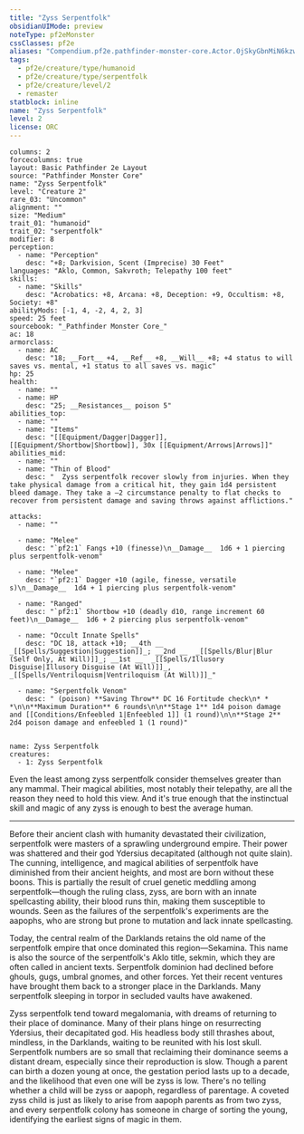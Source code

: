 ```yaml
---
title: "Zyss Serpentfolk"
obsidianUIMode: preview
noteType: pf2eMonster
cssClasses: pf2e
aliases: "Compendium.pf2e.pathfinder-monster-core.Actor.0jSkyGbnMiN6kzwH" 
tags:
  - pf2e/creature/type/humanoid
  - pf2e/creature/type/serpentfolk
  - pf2e/creature/level/2
  - remaster
statblock: inline
name: "Zyss Serpentfolk"
level: 2
license: ORC
---
```


```statblock
columns: 2
forcecolumns: true
layout: Basic Pathfinder 2e Layout
source: "Pathfinder Monster Core"
name: "Zyss Serpentfolk"
level: "Creature 2"
rare_03: "Uncommon"
alignment: ""
size: "Medium"
trait_01: "humanoid"
trait_02: "serpentfolk"
modifier: 8
perception:
  - name: "Perception"
    desc: "+8; Darkvision, Scent (Imprecise) 30 Feet"
languages: "Aklo, Common, Sakvroth; Telepathy 100 feet"
skills:
  - name: "Skills"
    desc: "Acrobatics: +8, Arcana: +8, Deception: +9, Occultism: +8, Society: +8"
abilityMods: [-1, 4, -2, 4, 2, 3]
speed: 25 feet
sourcebook: "_Pathfinder Monster Core_"
ac: 18
armorclass:
  - name: AC
    desc: "18; __Fort__ +4, __Ref__ +8, __Will__ +8; +4 status to will saves vs. mental, +1 status to all saves vs. magic"
hp: 25
health:
  - name: ""
  - name: HP
    desc: "25; __Resistances__ poison 5"
abilities_top:
  - name: ""
  - name: "Items"
    desc: "[[Equipment/Dagger|Dagger]], [[Equipment/Shortbow|Shortbow]], 30x [[Equipment/Arrows|Arrows]]"
abilities_mid:
  - name: ""
  - name: "Thin of Blood"
    desc: "  Zyss serpentfolk recover slowly from injuries. When they take physical damage from a critical hit, they gain 1d4 persistent bleed damage. They take a –2 circumstance penalty to flat checks to recover from persistent damage and saving throws against afflictions."

attacks:
  - name: ""

  - name: "Melee"
    desc: "`pf2:1` Fangs +10 (finesse)\n__Damage__  1d6 + 1 piercing plus serpentfolk-venom"

  - name: "Melee"
    desc: "`pf2:1` Dagger +10 (agile, finesse, versatile s)\n__Damage__  1d4 + 1 piercing plus serpentfolk-venom"

  - name: "Ranged"
    desc: "`pf2:1` Shortbow +10 (deadly d10, range increment 60 feet)\n__Damage__  1d6 + 2 piercing plus serpentfolk-venom"

  - name: "Occult Innate Spells"
    desc: "DC 18, attack +10; __4th __  _[[Spells/Suggestion|Suggestion]]_; __2nd __  _[[Spells/Blur|Blur (Self Only, At Will)]]_; __1st __  _[[Spells/Illusory Disguise|Illusory Disguise (At Will)]]_, _[[Spells/Ventriloquism|Ventriloquism (At Will)]]_"

  - name: "Serpentfolk Venom"
    desc: " (poison) **Saving Throw** DC 16 Fortitude check\n* * *\n\n**Maximum Duration** 6 rounds\n\n**Stage 1** 1d4 poison damage and [[Conditions/Enfeebled 1|Enfeebled 1]] (1 round)\n\n**Stage 2** 2d4 poison damage and enfeebled 1 (1 round)"
 
```

```encounter-table
name: Zyss Serpentfolk
creatures:
  - 1: Zyss Serpentfolk
```



Even the least among zyss serpentfolk consider themselves greater than any mammal. Their magical abilities, most notably their telepathy, are all the reason they need to hold this view. And it's true enough that the instinctual skill and magic of any zyss is enough to best the average human.

* * *

Before their ancient clash with humanity devastated their civilization, serpentfolk were masters of a sprawling underground empire. Their power was shattered and their god Ydersius decapitated (although not quite slain). The cunning, intelligence, and magical abilities of serpentfolk have diminished from their ancient heights, and most are born without these boons. This is partially the result of cruel genetic meddling among serpentfolk—though the ruling class, zyss, are born with an innate spellcasting ability, their blood runs thin, making them susceptible to wounds. Seen as the failures of the serpentfolk's experiments are the aapophs, who are strong but prone to mutation and lack innate spellcasting.

Today, the central realm of the Darklands retains the old name of the serpentfolk empire that once dominated this region—Sekamina. This name is also the source of the serpentfolk's Aklo title, sekmin, which they are often called in ancient texts. Serpentfolk dominion had declined before ghouls, gugs, umbral gnomes, and other forces. Yet their recent ventures have brought them back to a stronger place in the Darklands. Many serpentfolk sleeping in torpor in secluded vaults have awakened.

Zyss serpentfolk tend toward megalomania, with dreams of returning to their place of dominance. Many of their plans hinge on resurrecting Ydersius, their decapitated god. His headless body still thrashes about, mindless, in the Darklands, waiting to be reunited with his lost skull. Serpentfolk numbers are so small that reclaiming their dominance seems a distant dream, especially since their reproduction is slow. Though a parent can birth a dozen young at once, the gestation period lasts up to a decade, and the likelihood that even one will be zyss is low. There's no telling whether a child will be zyss or aapoph, regardless of parentage. A coveted zyss child is just as likely to arise from aapoph parents as from two zyss, and every serpentfolk colony has someone in charge of sorting the young, identifying the earliest signs of magic in them.
